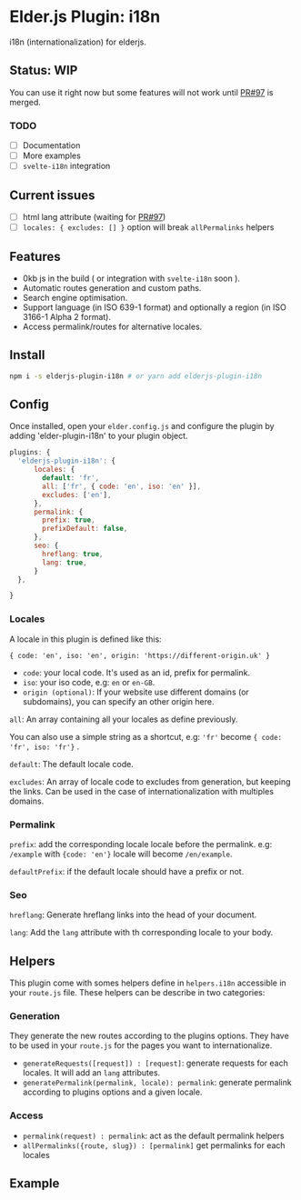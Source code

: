# Elder.js Plugin: i18n

i18n (internationalization) for elderjs.

## Status: WIP
You can use it right now but some features will not work until [PR#97](https://github.com/Elderjs/elderjs/pull/97) is merged.

### TODO
- [ ] Documentation
- [ ] More examples
- [ ] `svelte-i18n` integration

## Current issues
- [ ] html lang attribute (waiting for [PR#97](https://github.com/Elderjs/elderjs/pull/97))
- [ ] `locales: { excludes: [] }` option will break `allPermalinks` helpers

## Features
- 0kb js in the build ( or integration with `svelte-i18n` soon ).
- Automatic routes generation and custom paths.
- Search engine optimisation.
- Support language (in ISO 639-1 format) and optionally a region (in ISO 3166-1 Alpha 2 format).
- Access permalink/routes for alternative locales.

## Install

```bash
npm i -s elderjs-plugin-i18n # or yarn add elderjs-plugin-i18n
```

## Config

Once installed, open your `elder.config.js` and configure the plugin by adding 'elder-plugin-i18n' to your plugin object.

```javascript
plugins: {
  'elderjs-plugin-i18n': {
      locales: {
        default: 'fr',
        all: ['fr', { code: 'en', iso: 'en' }],
        excludes: ['en'],
      },
      permalink: {
        prefix: true,
        prefixDefault: false,
      },
      seo: {
        hreflang: true,
        lang: true,
      }
  },

}
```

### Locales
A locale in this plugin is defined like this:
```
{ code: 'en', iso: 'en', origin: 'https://different-origin.uk' }
```
- `code`: your local code. It's used as an id, prefix for permalink.
- `iso`: your iso code, e.g: `en` or `en-GB`.
- `origin (optional)`: If your website use different domains (or subdomains), you can specify an other origin here.

`all`: An array containing all your locales as define previously.

You can also use a simple string as a shortcut, e.g: `'fr'` become `{ code: 'fr', iso: 'fr'}` .

`default`: The default locale code.

`excludes`: An array of locale code to excludes from generation, but keeping the links. Can be used in the case of internationalization with multiples domains.

### Permalink
`prefix`: add the corresponding locale locale before the permalink. e.g: `/example` with `{code: 'en'}` locale will become `/en/example`.

`defaultPrefix`: if the default locale should have a prefix or not.

### Seo
`hreflang`: Generate hreflang links into the head of your document.

`lang`: Add the `lang` attribute with th corresponding locale to your body.

## Helpers
This plugin come with somes helpers define in `helpers.i18n` accessible in your `route.js` file. These helpers can be describe in two categories:
### Generation
They generate the new routes according to the plugins options. They have to be used in your `route.js` for the pages you want to internationalize.
- `generateRequests([request]) : [request]`: generate requests for each locales. It will add an `lang` attributes.
- `generatePermalink(permalink, locale): permalink`: generate permalink according to plugins options and a given locale.
### Access
- `permalink(request) : permalink`: act as the default permalink helpers
- `allPermalinks({route, slug}) : [permalink]` get permalinks for each locales

## Example


